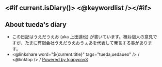 <#if current.isDiary()>
<@keywordlist /></#if>
----------------------------------------------------------------------------------------------------

## About tueda's diary

* この日記はうえだうえお (aka 上田達也) が書いています。概ね個人の意見ですが、たまに有限会社うえだうえおうぇあを代表して発言する事があります。
* <@linkshare word="${current.title}" tags="tueda,uedaueo" /> / <@linktop /> / [Powered by Igapyonv3](https://github.com/igapyon/igapyonv3)

